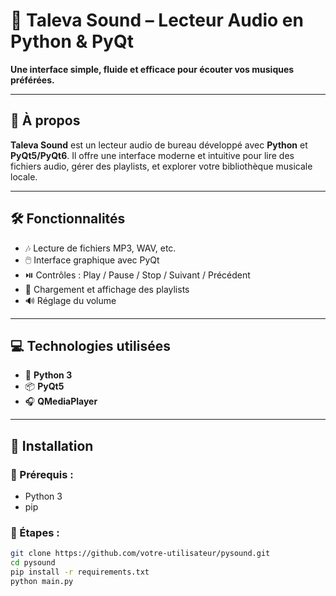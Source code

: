 # 🎵 Taleva Sound – Lecteur Audio en Python & PyQt

**Une interface simple, fluide et efficace pour écouter vos musiques préférées.**

---

## 🧠 À propos

**Taleva Sound** est un lecteur audio de bureau développé avec **Python** et **PyQt5/PyQt6**. Il offre une interface moderne et intuitive pour lire des fichiers audio, gérer des playlists, et explorer votre bibliothèque musicale locale.

---

## 🛠️ Fonctionnalités

- 🎶 Lecture de fichiers MP3, WAV, etc.
- 🖱️ Interface graphique avec PyQt
- ⏯️ Contrôles : Play / Pause / Stop / Suivant / Précédent
- 🧾 Chargement et affichage des playlists
- 🔊 Réglage du volume
---

## 💻 Technologies utilisées

- 🐍 **Python 3**
- 📦 **PyQt5**
- 🎧 **QMediaPlayer** 

---

## 🚀 Installation

### 🔹 Prérequis :
- Python 3
- pip

### 🔹 Étapes :

```bash
git clone https://github.com/votre-utilisateur/pysound.git
cd pysound
pip install -r requirements.txt
python main.py
